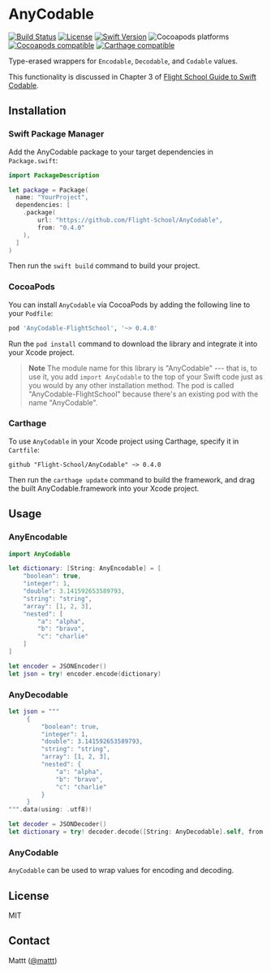 # AnyCodable

[![Build Status][build status badge]][build status]
[![License][license badge]][license]
[![Swift Version][swift version badge]][swift version]
![Cocoapods platforms][cocoapods platforms badge]
[![Cocoapods compatible][cocoapods badge]][cocoapods]
[![Carthage compatible][carthage badge]][carthage]

Type-erased wrappers for `Encodable`, `Decodable`, and `Codable` values.

This functionality is discussed in Chapter 3 of
[Flight School Guide to Swift Codable](https://flight.school/books/codable).

## Installation

### Swift Package Manager

Add the AnyCodable package to your target dependencies in `Package.swift`:

```swift
import PackageDescription

let package = Package(
  name: "YourProject",
  dependencies: [
    .package(
        url: "https://github.com/Flight-School/AnyCodable",
        from: "0.4.0"
    ),
  ]
)
```

Then run the `swift build` command to build your project.

### CocoaPods

You can install `AnyCodable` via CocoaPods
by adding the following line to your `Podfile`:

```ruby
pod 'AnyCodable-FlightSchool', '~> 0.4.0'
```

Run the `pod install` command to download the library
and integrate it into your Xcode project.

> **Note**
> The module name for this library is "AnyCodable" ---
> that is, to use it, you add `import AnyCodable` to the top of your Swift code
> just as you would by any other installation method.
> The pod is called "AnyCodable-FlightSchool"
> because there's an existing pod with the name "AnyCodable".

### Carthage

To use `AnyCodable` in your Xcode project using Carthage,
specify it in `Cartfile`:

```
github "Flight-School/AnyCodable" ~> 0.4.0
```

Then run the `carthage update` command to build the framework,
and drag the built AnyCodable.framework into your Xcode project.

## Usage

### AnyEncodable

```swift
import AnyCodable

let dictionary: [String: AnyEncodable] = [
    "boolean": true,
    "integer": 1,
    "double": 3.141592653589793,
    "string": "string",
    "array": [1, 2, 3],
    "nested": [
        "a": "alpha",
        "b": "bravo",
        "c": "charlie"
    ]
]

let encoder = JSONEncoder()
let json = try! encoder.encode(dictionary)
```

### AnyDecodable

```swift
let json = """
     {
         "boolean": true,
         "integer": 1,
         "double": 3.141592653589793,
         "string": "string",
         "array": [1, 2, 3],
         "nested": {
             "a": "alpha",
             "b": "bravo",
             "c": "charlie"
         }
     }
""".data(using: .utf8)!

let decoder = JSONDecoder()
let dictionary = try! decoder.decode([String: AnyDecodable].self, from: json)
```

### AnyCodable

`AnyCodable` can be used to wrap values for encoding and decoding.

## License

MIT

## Contact

Mattt ([@mattt](https://twitter.com/mattt))

[build status]: https://github.com/Flight-School/AnyCodable/actions?query=workflow%3ACI
[build status badge]: https://github.com/Flight-School/AnyCodable/workflows/CI/badge.svg
[license]: https://opensource.org/licenses/MIT
[license badge]: https://img.shields.io/cocoapods/l/AnyCodable-FlightSchool.svg
[swift version]: https://swift.org/download/
[swift version badge]: https://img.shields.io/badge/swift%20version-5.1+-orange.svg
[cocoapods platforms badge]: https://img.shields.io/cocoapods/p/AnyCodable-FlightSchool.svg
[cocoapods]: https://cocoapods.org/pods/AnyCodable-FlightSchool
[cocoapods badge]: https://img.shields.io/cocoapods/v/AnyCodable-FlightSchool.svg
[carthage]: https://github.com/Carthage/Carthage
[carthage badge]: https://img.shields.io/badge/Carthage-compatible-4BC51D.svg
